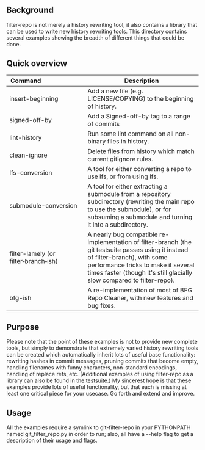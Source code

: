 ## Background

filter-repo is not merely a history rewriting tool, it also contains a
library that can be used to write new history rewriting tools.  This
directory contains several examples showing the breadth of different things
that could be done.

## Quick overview

Command&nbsp;&nbsp;&nbsp;&nbsp;&nbsp;&nbsp;&nbsp;&nbsp;&nbsp;&nbsp;&nbsp;&nbsp;&nbsp;&nbsp;&nbsp;&nbsp;&nbsp;&nbsp;&nbsp;&nbsp;&nbsp;&nbsp;&nbsp;&nbsp; |Description
-------|-----------
insert-beginning     |Add a new file (e.g. LICENSE/COPYING) to the beginning of history.
signed-off-by        |Add a Signed-off-by tag to a range of commits
lint-history         |Run some lint command on all non-binary files in history.
clean-ignore         |Delete files from history which match current gitignore rules.
lfs-conversion       |A tool for either converting a repo to use lfs, or from using lfs.
submodule-conversion |A tool for either extracting a submodule from a repository subdirectory (rewriting the main repo to use the submodule), or for subsuming a submodule and turning it into a subdirectory.
filter-lamely (or filter&#8209;branch&#8209;ish) |A nearly bug compatible re-implementation of filter-branch (the git testsuite passes using it instead of filter-branch), with some performance tricks to make it several times faster (though it's still glacially slow compared to filter-repo).
bfg-ish              |A re-implementation of most of BFG Repo Cleaner, with new features and bug fixes.

## Purpose

Please note that the point of these examples is not to provide new complete
tools, but simply to demonstrate that extremely varied history rewriting
tools can be created which automatically inherit lots of useful base
functionality: rewriting hashes in commit messages, pruning commits that
become empty, handling filenames with funny characters, non-standard
encodings, handling of replace refs, etc.  (Additional examples of using
filter-repo as a library can also be found in [the
testsuite](../../t/t9391/).)  My sincerest hope is that these examples
provide lots of useful functionality, but that each is missing at least one
critical piece for your usecase.  Go forth and extend and improve.

## Usage

All the examples require a symlink to git-filter-repo in your PYTHONPATH
named git_filter_repo.py in order to run; also, all have a --help flag to
get a description of their usage and flags.
